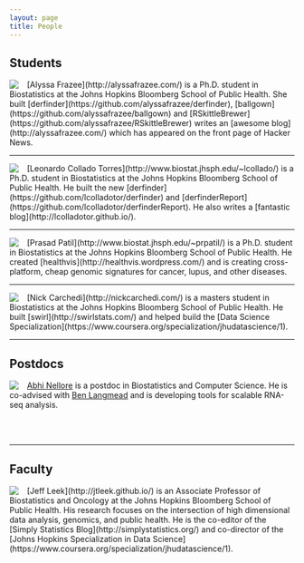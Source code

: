 ```yaml
---
layout: page
title: People
---
```


## Students

<div style="float: left; margin-right:15px">
    <img src="../images/alyssa.jpeg"/>
</div>
[Alyssa Frazee](http://alyssafrazee.com/) is a Ph.D. student in Biostatistics at the Johns Hopkins Bloomberg School of Public Health. She built [derfinder](https://github.com/alyssafrazee/derfinder), [ballgown](https://github.com/alyssafrazee/ballgown) and [RSkittleBrewer](https://github.com/alyssafrazee/RSkittleBrewer) writes an [awesome blog](http://alyssafrazee.com/) which has appeared on the front page of Hacker News.   

</br>

---

<div style="float: left; margin-right:15px">
    <img src="../images/leo.png"/>
</div>
[Leonardo Collado Torres](http://www.biostat.jhsph.edu/~lcollado/) is a Ph.D. student in Biostatistics at the Johns Hopkins Bloomberg School of Public Health. He built the new [derfinder](https://github.com/lcolladotor/derfinder) and [derfinderReport](https://github.com/lcolladotor/derfinderReport). He also writes a [fantastic blog](http://lcolladotor.github.io/).

</br>

---


<div style="float: left; margin-right:15px">
    <img src="../images/prasad.jpg"/>
</div>
[Prasad Patil](http://www.biostat.jhsph.edu/~prpatil/) is a Ph.D. student in Biostatistics at the Johns Hopkins Bloomberg School of Public Health. He created [healthvis](http://healthvis.wordpress.com/) and is creating cross-platform, cheap genomic signatures for cancer, lupus, and other diseases. 

</br> 

----


<div style="float: left; margin-right:15px">
    <img src="../images/nick.jpeg"/>
</div>
[Nick Carchedi](http://nickcarchedi.com/) is a masters student in Biostatistics at the Johns Hopkins Bloomberg School of Public Health. He built [swirl](http://swirlstats.com/) and helped build the [Data Science Specialization](https://www.coursera.org/specialization/jhudatascience/1).

</br>

---

## Postdocs

<div style="float: left; margin-right:15px">
    <img src="../images/abhi.jpeg"/>
</div>

[Abhi Nellore](https://twitter.com/AbhiNellore) is a postdoc in Biostatistics and Computer Science. He is co-advised with [Ben Langmead](http://www.langmead-lab.org/) and is developing tools for scalable RNA-seq analysis. 

</br></br>

---

## Faculty

<div style="float: left; margin-right:15px">
    <img src="../images/me.jpg"/>
</div>
[Jeff Leek](http://jtleek.github.io/) is an Associate Professor of Biostatistics and Oncology at the Johns Hopkins Bloomberg School of Public Health. His research focuses on the intersection of high dimensional data analysis, genomics, and public health. He is the co-editor of the [Simply Statistics Blog](http://simplystatistics.org/) and co-director of the [Johns Hopkins Specialization in Data Science](https://www.coursera.org/specialization/jhudatascience/1).



